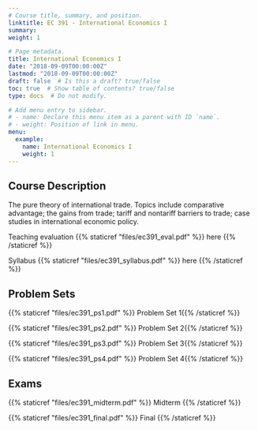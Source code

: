 ```yaml
---
# Course title, summary, and position.
linktitle: EC 391 - International Economics I
summary:
weight: 1

# Page metadata.
title: International Economics I
date: "2018-09-09T00:00:00Z"
lastmod: "2018-09-09T00:00:00Z"
draft: false  # Is this a draft? true/false
toc: true  # Show table of contents? true/false
type: docs  # Do not modify.

# Add menu entry to sidebar.
# - name: Declare this menu item as a parent with ID `name`.
# - weight: Position of link in menu.
menu:
  example:
    name: International Economics I
    weight: 1
---
```


## Course Description

The pure theory of international trade. Topics include comparative advantage; the gains from trade; tariff and nontariff barriers to trade; case studies in international economic policy.

Teaching evaluation {{% staticref "files/ec391_eval.pdf" %}} here {{% /staticref %}}

Syllabus {{% staticref "files/ec391_syllabus.pdf" %}} here {{% /staticref %}}

## Problem Sets

{{% staticref "files/ec391_ps1.pdf" %}} Problem Set 1{{% /staticref %}}

{{% staticref "files/ec391_ps2.pdf" %}} Problem Set 2{{% /staticref %}}

{{% staticref "files/ec391_ps3.pdf" %}} Problem Set 3{{% /staticref %}}

{{% staticref "files/ec391_ps4.pdf" %}} Problem Set 4{{% /staticref %}}

## Exams

{{% staticref "files/ec391_midterm.pdf" %}} Midterm {{% /staticref %}}

{{% staticref "files/ec391_final.pdf" %}} Final {{% /staticref %}}
